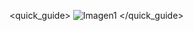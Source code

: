 <quick_guide>
![Imagen1](http://static.energysistem.com/images/manuals/42909/5991c5696486e.jpg?1) 
</quick_guide>
